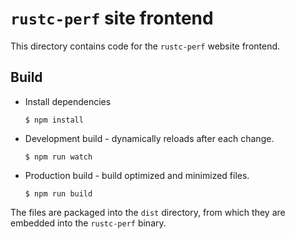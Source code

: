 # `rustc-perf` site frontend
This directory contains code for the `rustc-perf` website frontend.

## Build
- Install dependencies
   ```console
   $ npm install
   ```
- Development build - dynamically reloads after each change.
    ```console
    $ npm run watch
    ```
- Production build - build optimized and minimized files.
    ```console
    $ npm run build
    ```

The files are packaged into the `dist` directory, from which they are embedded into the `rustc-perf`
binary.
